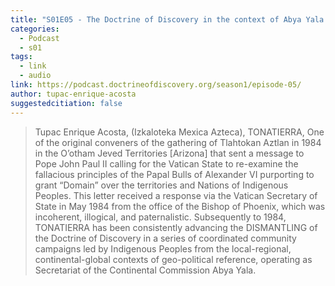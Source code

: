 ```yaml
---
title: "S01E05 - The Doctrine of Discovery in the context of Abya Yala with Tupac Enrique Acosta"
categories:
  - Podcast
  - s01
tags:
  - link
  - audio
link: https://podcast.doctrineofdiscovery.org/season1/episode-05/
author: tupac-enrique-acosta
suggestedcitiation: false
---
```

>  Tupac Enrique Acosta, (Izkaloteka Mexica Azteca), TONATIERRA, One of the original conveners of the gathering of Tlahtokan Aztlan in 1984 in the O’otham Jeved Territories [Arizona] that sent a message to Pope John Paul II calling for the Vatican State to re-examine the fallacious principles of the Papal Bulls of Alexander VI purporting to grant “Domain” over the territories and Nations of Indigenous Peoples. This letter received a response via the Vatican Secretary of State in May 1984 from the office of the Bishop of Phoenix, which was incoherent, illogical, and paternalistic. Subsequently to 1984, TONATIERRA has been consistently advancing the DISMANTLING of the Doctrine of Discovery in a series of coordinated community campaigns led by Indigenous Peoples from the local-regional, continental-global contexts of geo-political reference, operating as Secretariat of the Continental Commission Abya Yala.